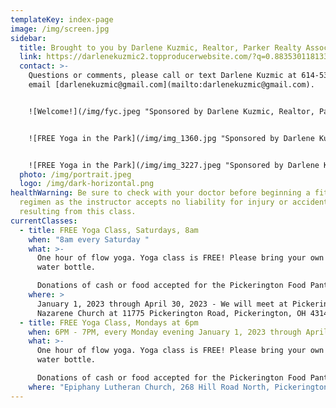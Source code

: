 ```yaml
---
templateKey: index-page
image: /img/screen.jpg
sidebar:
  title: Brought to you by Darlene Kuzmic, Realtor, Parker Realty Associates
  link: https://darlenekuzmic2.topproducerwebsite.com/?q=0.8835301181331974
  contact: >-
    Questions or comments, please call or text Darlene Kuzmic at 614-531-2050 or
    email [darlenekuzmic@gmail.com](mailto:darlenekuzmic@gmail.com).


    ![Welcome!](/img/fyc.jpeg "Sponsored by Darlene Kuzmic, Realtor, Parker Realty Associates")


    ![FREE Yoga in the Park](/img/img_1360.jpg "Sponsored by Darlene Kuzmic, Realtor, Parker Realty Associates")


    ![FREE Yoga in the Park](/img/img_3227.jpeg "Sponsored by Darlene Kuzmic, Realtor, Parker Realty Associates")
  photo: /img/portrait.jpeg
  logo: /img/dark-horizontal.png
healthWarning: Be sure to check with your doctor before beginning a fitness
  regimen as the instructor accepts no liability for injury or accidents
  resulting from this class.
currentClasses:
  - title: FREE Yoga Class, Saturdays, 8am
    when: "8am every Saturday "
    what: >-
      One hour of flow yoga. Yoga class is FREE! Please bring your own mat and
      water bottle.  

      Donations of cash or food accepted for the Pickerington Food Pantry. Used eyeglasses and used medicine bottles collected for Pickerington Lions Club. 
    where: >
      January 1, 2023 through April 30, 2023 - We will meet at Pickerington
      Nazarene Church at 11775 Pickerington Road, Pickerington, OH 43147. 
  - title: FREE Yoga Class, Mondays at 6pm
    when: 6PM - 7PM, every Monday evening January 1, 2023 through April 30, 2023
    what: >-
      One hour of flow yoga. Yoga class is FREE! Please bring your own mat and
      water bottle. 

      Donations of cash or food accepted for the Pickerington Food Pantry. Used eyeglasses and used medicine bottles collected for Pickerington Lions Club. 
    where: "Epiphany Lutheran Church, 268 Hill Road North, Pickerington OH 43147. "
---
```

